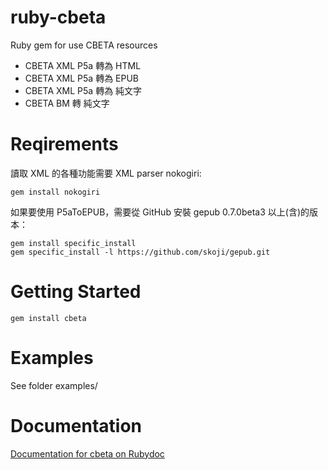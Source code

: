 # ruby-cbeta

Ruby gem for use CBETA resources

* CBETA XML P5a 轉為 HTML
* CBETA XML P5a 轉為 EPUB
* CBETA XML P5a 轉為 純文字
* CBETA BM 轉 純文字

# Reqirements

讀取 XML 的各種功能需要 XML parser nokogiri:

	gem install nokogiri

如果要使用 P5aToEPUB，需要從 GitHub 安裝 gepub 0.7.0beta3 以上(含)的版本：

	gem install specific_install
	gem specific_install -l https://github.com/skoji/gepub.git

# Getting Started

	gem install cbeta

# Examples

See folder examples/

# Documentation

[Documentation for cbeta on Rubydoc](http://www.rubydoc.info/gems/cbeta/)